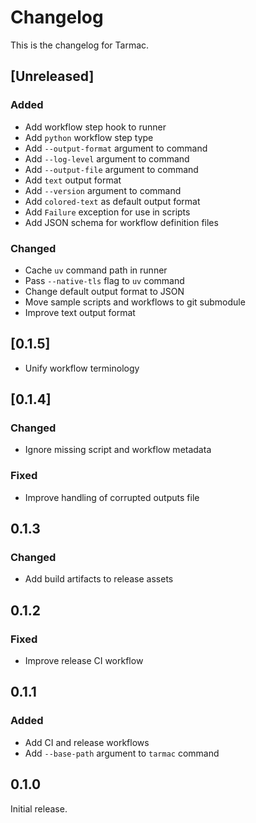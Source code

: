 # Changelog

This is the changelog for Tarmac.

## [Unreleased]

### Added

- Add workflow step hook to runner
- Add `python` workflow step type
- Add `--output-format` argument to command
- Add `--log-level` argument to command
- Add `--output-file` argument to command
- Add `text` output format
- Add `--version` argument to command
- Add `colored-text` as default output format
- Add `Failure` exception for use in scripts
- Add JSON schema for workflow definition files

### Changed

- Cache `uv` command path in runner
- Pass `--native-tls` flag to `uv` command
- Change default output format to JSON
- Move sample scripts and workflows to git submodule
- Improve text output format

## [0.1.5]

- Unify workflow terminology

## [0.1.4]

### Changed

- Ignore missing script and workflow metadata

### Fixed

- Improve handling of corrupted outputs file

## 0.1.3

### Changed

- Add build artifacts to release assets

## 0.1.2

### Fixed

- Improve release CI workflow

## 0.1.1

### Added

- Add CI and release workflows
- Add `--base-path` argument to  `tarmac` command

## 0.1.0

Initial release.
